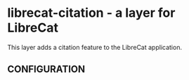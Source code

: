 # librecat-citation - a layer for LibreCat

This layer adds a citation feature to the LibreCat application.

## CONFIGURATION
